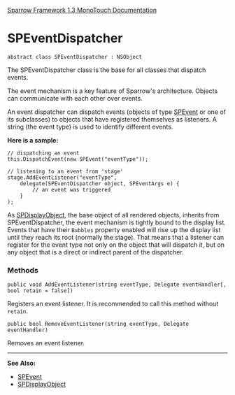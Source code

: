 [Sparrow Framework 1.3 MonoTouch Documentation](index.md) 
# SPEventDispatcher

	abstract class SPEventDispatcher : NSObject

The SPEventDispatcher class is the base for all classes that dispatch events.

The event mechanism is a key feature of Sparrow's architecture. Objects can communicate with each other over events.

An event dispatcher can dispatch events (objects of type [SPEvent](SPEvent.md) or one of its subclasses) to objects that have registered themselves as listeners. A string (the event type) is used to identify different events.

**Here is a sample:**
 
	// dispatching an event
	this.DispatchEvent(new SPEvent("eventType"));
	
	// listening to an event from 'stage'
	stage.AddEventListener("eventType", 
	    delegate(SPEventDispatcher object, SPEventArgs e) {
	        // an event was triggered
	    }
	);
	
As [SPDisplayObject](SPDisplayObject.md), the base object of all rendered objects, inherits from SPEventDispatcher, the event mechanism is tightly bound to the display list. Events that have their `Bubbles` property enabled will rise up the display list until they reach its root (normally the stage). That means that a listener can register for the event type not only on the object that will dispatch it, but on any object that is a direct or indirect parent of the dispatcher. 

### Methods

	public void AddEventListener(string eventType, Delegate eventHandler[, bool retain = false])

Registers an event listener. It is recommended to call this method without `retain`.

	public bool RemoveEventListener(string eventType, Delegate eventHandler)

Removes an event listener.

---	
 
**See Also:**
 
 - [SPEvent](SPEvent.md)
 - [SPDisplayObject](SPDisplayObject.md)
 